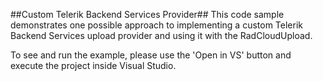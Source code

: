 ##Custom Telerik Backend Services Provider##
This code sample demonstrates one possible approach to implementing a custom Telerik Backend Services upload provider and using it with the RadCloudUpload.

To see and run the example, please use the 'Open in VS' button and execute the project inside Visual Studio.